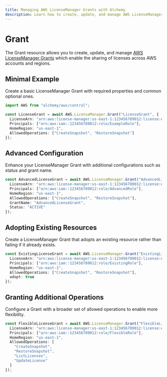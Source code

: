 ```yaml
---
title: Managing AWS LicenseManager Grants with Alchemy
description: Learn how to create, update, and manage AWS LicenseManager Grants using Alchemy Cloud Control.
---
```


# Grant

The Grant resource allows you to create, update, and manage [AWS LicenseManager Grants](https://docs.aws.amazon.com/licensemanager/latest/userguide/) which enable the sharing of licenses across AWS accounts and regions.

## Minimal Example

Create a basic LicenseManager Grant with required properties and common optional ones.

```ts
import AWS from "alchemy/aws/control";

const LicenseGrant = await AWS.LicenseManager.Grant("LicenseGrant", {
  LicenseArn: "arn:aws:license-manager:us-east-1:123456789012:license:example-license",
  Principals: ["arn:aws:iam::123456789012:role/ExampleRole"],
  HomeRegion: "us-east-1",
  AllowedOperations: ["CreateSnapshot", "RestoreSnapshot"]
});
```

## Advanced Configuration

Enhance your LicenseManager Grant with additional configurations such as status and grant name.

```ts
const AdvancedLicenseGrant = await AWS.LicenseManager.Grant("AdvancedLicenseGrant", {
  LicenseArn: "arn:aws:license-manager:us-east-1:123456789012:license:example-license",
  Principals: ["arn:aws:iam::123456789012:role/AdvancedRole"],
  HomeRegion: "us-east-1",
  AllowedOperations: ["CreateSnapshot", "RestoreSnapshot"],
  GrantName: "AdvancedLicenseGrant",
  Status: "ACTIVE"
});
```

## Adopting Existing Resources

Create a LicenseManager Grant that adopts an existing resource rather than failing if it already exists.

```ts
const ExistingLicenseGrant = await AWS.LicenseManager.Grant("ExistingLicenseGrant", {
  LicenseArn: "arn:aws:license-manager:us-east-1:123456789012:license:example-license",
  Principals: ["arn:aws:iam::123456789012:role/ExistingRole"],
  HomeRegion: "us-east-1",
  AllowedOperations: ["CreateSnapshot", "RestoreSnapshot"],
  adopt: true
});
```

## Granting Additional Operations

Configure a Grant with a broader set of allowed operations to enable more flexibility.

```ts
const FlexibleLicenseGrant = await AWS.LicenseManager.Grant("FlexibleLicenseGrant", {
  LicenseArn: "arn:aws:license-manager:us-east-1:123456789012:license:example-license",
  Principals: ["arn:aws:iam::123456789012:role/FlexibleRole"],
  HomeRegion: "us-east-1",
  AllowedOperations: [
    "CreateSnapshot",
    "RestoreSnapshot",
    "ListLicenses",
    "UpdateLicense"
  ]
});
```